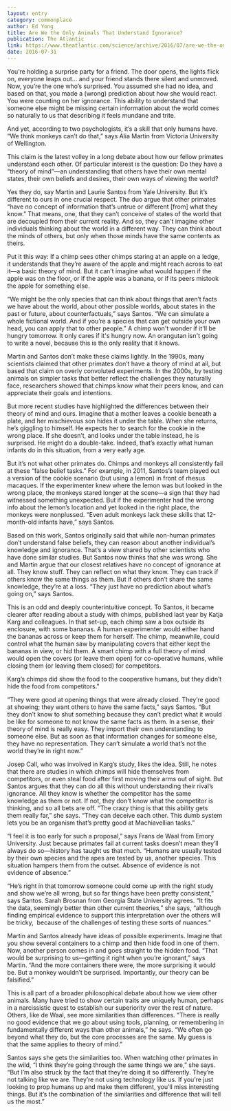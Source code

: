 ```yaml
---
layout: entry
category: commonplace
author: Ed Yong
title: Are We the Only Animals That Understand Ignorance?
publication: The Atlantic
link: https://www.theatlantic.com/science/archive/2016/07/are-we-the-only-animals-that-understand-ignorance/493295/
date: 2016-07-31
---
```


You’re holding a surprise party for a friend. The door opens, the lights flick on, everyone leaps out... and your friend stands there silent and unmoved. Now, you’re the one who’s surprised. You assumed she had no idea, and based on that, you made a (wrong) prediction about how she would react. You were counting on her ignorance. This ability to understand that someone else might be missing certain information about the world comes so naturally to us that describing it feels mundane and trite.

And yet, according to two psychologists, it’s a skill that only humans have. “We think monkeys can’t do that,” says Alia Martin from Victoria University of Wellington.

This claim is the latest volley in a long debate about how our fellow primates understand each other. Of particular interest is the question: Do they have a “theory of mind”—an understanding that others have their own mental states, their own beliefs and desires, their own ways of viewing the world?

Yes they do, say Martin and Laurie Santos from Yale University. But it’s different to ours in one crucial respect. The duo argue that other primates “have no concept of information that’s untrue or different [from] what they know.” That means, one, that they can’t conceive of states of the world that are decoupled from their current reality. And so, they can't imagine other individuals thinking about the world in a different way. They can think about the minds of others, but only when those minds have the same contents as theirs.

Put it this way: If a chimp sees other chimps staring at an apple on a ledge, it understands that they’re aware of the apple and might reach across to eat it—a basic theory of mind. But it can’t imagine what would happen if the apple was on the floor, or if the apple was a banana, or if its peers mistook the apple for something else.

“We might be the only species that can think about things that aren’t facts we have about the world, about other possible worlds, about states in the past or future, about counterfactuals,” says Santos. “We can simulate a whole fictional world. And if you’re a species that can get outside your own head, you can apply that to other people.” A chimp won't wonder if it'll be hungry tomorrow. It only cares if it's hungry now. An orangutan isn't going to write a novel, because this is the only reality that it knows.

Martin and Santos don’t make these claims lightly. In the 1990s, many scientists claimed that other primates don’t have a theory of mind at all, but based that claim on overly convoluted experiments. In the 2000s, by testing animals on simpler tasks that better reflect the challenges they naturally face, researchers showed that chimps know what their peers know, and can appreciate their goals and intentions.

But more recent studies have highlighted the differences between their theory of mind and ours. Imagine that a mother leaves a cookie beneath a plate, and her mischievous son hides it under the table. When she returns, he’s giggling to himself. He expects her to search for the cookie in the wrong place. If she doesn’t, and looks under the table instead, he is surprised. He might do a double-take. Indeed, that’s exactly what human infants do in this situation, from a very early age.

But it’s not what other primates do. Chimps and monkeys all consistently fail at these “false belief tasks.” For example, in 2011, Santos’s team played out a version of the cookie scenario (but using a lemon) in front of rhesus macaques. If the experimenter knew where the lemon was but looked in the wrong place, the monkeys stared longer at the scene—a sign that they had witnessed something unexpected. But if the experimenter had the wrong info about the lemon’s location and yet looked in the right place, the monkeys were nonplussed. “Even adult monkeys lack these skills that 12-month-old infants have,” says Santos.

Based on this work, Santos originally said that while non-human primates don’t understand false beliefs, they can reason about another individual’s knowledge and ignorance. That’s a view shared by other scientists who have done similar studies. But Santos now thinks that she was wrong. She and Martin argue that our closest relatives have no concept of ignorance at all. They know stuff. They can reflect on what they know. They can track if others know the same things as them. But if others don’t share the same knowledge, they’re at a loss. “They just have no prediction about what’s going on,” says Santos.

This is an odd and deeply counterintuitive concept. To Santos, it became clearer after reading about a study with chimps, published last year by Katja Karg and colleagues. In that set-up, each chimp saw a box outside its enclosure, with some bananas. A human experimenter would either hand the bananas across or keep them for herself. The chimp, meanwhile, could control what the human saw by manipulating covers that either kept the bananas in view, or hid them. A smart chimp with a full theory of mind would open the covers (or leave them open) for co-operative humans, while closing them (or leaving them closed) for competitors.

Karg’s chimps did show the food to the cooperative humans, but they didn’t hide the food from competitors."

“They were good at opening things that were already closed. They’re good at showing; they want others to have the same facts,” says Santos. “But they don’t know to shut something because they can’t predict what it would be like for someone to not know the same facts as them. In a sense, their theory of mind is really easy. They import their own understanding to someone else. But as soon as that information changes for someone else, they have no representation. They can’t simulate a world that’s not the world they’re in right now.”

Josep Call, who was involved in Karg’s study, likes the idea. Still, he notes that there are studies in which chimps will hide themselves from competitors, or even steal food after first moving their arms out of sight. But Santos argues that they can do all this without understanding their rival’s ignorance. All they know is whether the competitor has the same knowledge as them or not. If not, they don't know what the competitor is thinking, and so all bets are off. “The crazy thing is that this ability gets them really far,” she says. “They can deceive each other. This dumb system lets you be an organism that’s pretty good at Machiavellian tasks.”

“I feel it is too early for such a proposal,” says Frans de Waal from Emory University. Just because primates fail at current tasks doesn’t mean they’ll always do so—history has taught us that much. “Humans are usually tested by their own species and the apes are tested by us, another species. This situation hampers them from the outset. Absence of evidence is not evidence of absence.”

“He’s right in that tomorrow someone could come up with the right study and show we’re all wrong, but so far things have been pretty consistent,” says Santos. Sarah Brosnan from Georgia State University agrees. “It fits the data, seemingly better than other current theories,” she says, “although finding empirical evidence to support this interpretation over the others will be tricky,  because of the challenges of testing these sorts of nuances.”

Martin and Santos already have ideas of possible experiments. Imagine that you show several containers to a chimp and then hide food in one of them. Now, another person comes in and goes straight to the hidden food. “That would be surprising to us—getting it right when you’re ignorant,” says Martin. “And the more containers there were, the more surprising it would be. But a monkey wouldn’t be surprised. Importantly, our theory can be falsified.”

This is all part of a broader philosophical debate about how we view other animals. Many have tried to show certain traits are uniquely human, perhaps in a narcissistic quest to establish our superiority over the rest of nature. Others, like de Waal, see more similarities than differences. “There is really no good evidence that we go about using tools, planning, or remembering in fundamentally different ways than other animals,” he says. “We often go beyond what they do, but the core processes are the same. My guess is that the same applies to theory of mind.”

Santos says she gets the similarities too. When watching other primates in the wild, “I think they’re going through the same things we are,” she says. “But I’m also struck by the fact that they’re doing it so differently. They’re not talking like we are. They’re not using technology like us. If you’re just looking to prop humans up and make them different, you’ll miss interesting things. But it’s the combination of the similarities and difference that will tell us the most.”